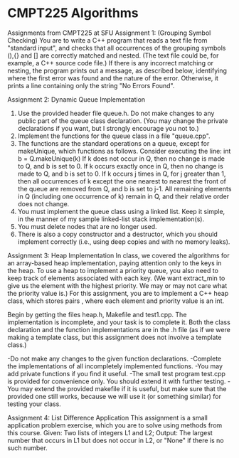 # CMPT225 Algorithms
Assignments from CMPT225 at SFU
Assignment 1: (Grouping Symbol Checking)
You are to write a C++ program that reads a text file from "standard input", and checks that all occurrences of the grouping symbols (),{} and [] are correctly matched and nested. (The text file could be, for example, a C++ source code file.) If there is any incorrect matching or nesting, the program prints out a message, as described below, identifying where the first error was found and the nature of the error. Otherwise, it prints a line containing only the string "No Errors Found".


Assignment 2: Dynamic Queue Implementation
1. Use the provided header file queue.h. Do not make changes to any public part of the queue class declaration. (You may change the private declarations if you want, but I strongly encourage you not to.)
2. Implement the functions for the queue class in a file "queue.cpp".
3. The functions are the standard operations on a queue, except for makeUnique, which functions as follows. Consider executing the line:
             int b = Q.makeUnique(k)
If k does not occur in Q, then no change is made to Q, and b is set to 0. If k occurs exactly once in Q, then no change is made to Q, and b is set to 0. If k occurs j times in Q, for j greater than 1, then all occurrences of k except the one nearest to nearest the front of the queue are removed from Q, and b is set to j-1. All remaining elements in Q (including one occurrence of k) remain in Q, and their relative order does not change.
4. You must implement the queue class using a linked list. Keep it simple, in the manner of my sample linked-list stack implementation(s).
5. You must delete nodes that are no longer used.
6. There is also a copy constructor and a destructor, which you should implement correctly (i.e., using deep copies and with no memory leaks).


Assignment 3: Heap Implementation
In class, we covered the algorithms for an array-based heap implementation, paying attention only to the keys in the heap. To use a heap to implement a priority queue, you also need to keep track of elements associated with each key. (We want extract_min to give us the element with the highest priority. We may or may not care what the priority value is.) For this assignment, you are to implement a C++ heap class, which stores pairs , where each element and priority value is an int.

Begin by getting the files heap.h, Makefile and test1.cpp. The implementation is incomplete, and your task is to complete it. Both the class declaration and the function implementations are in the .h file (as if we were making a template class, but this assignment does not involve a template class.)

-Do not make any changes to the given function declarations.
-Complete the implementations of all incompletely implemented functions.
-You may add private functions if you find it useful.
-The small test program test.cpp is provided for convenience only. You should extend it with further testing.
-You may extend the provided makefile if it is useful, but make sure that the provided one still works, because we will use it (or something similar) for testing your class.


Assignment 4: List Difference Application
This assignment is a small application problem exercise, which you are to solve using methods from this course.
Given: Two lists of integers L1 and L2;
Output: The largest number that occurs in L1 but does not occur in L2, or "None" if there is no such number.

